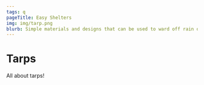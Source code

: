 ```yaml
---
tags: q
pageTitle: Easy Shelters 
img: img/tarp.png
blurb: Simple materials and designs that can be used to ward off rain or snow. 
---
```


<!--<img src="img/tarp.png">-->

# Tarps 

All about tarps!
